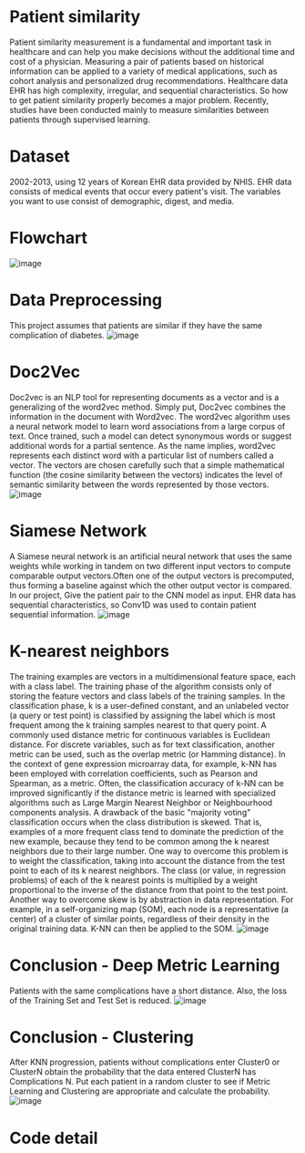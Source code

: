 # Patient similarity
Patient similarity measurement is a fundamental and important task in healthcare and can help you make decisions without the additional time and cost of a physician. Measuring a pair of patients based on historical information can be applied to a variety of medical applications, such as cohort analysis and personalized drug recommendations. Healthcare data EHR has high complexity, irregular, and sequential characteristics. So how to get patient similarity properly becomes a major problem. Recently, studies have been conducted mainly to measure similarities between patients through supervised learning.
# Dataset
2002-2013, using 12 years of Korean EHR data provided by NHIS. EHR data consists of medical events that occur every patient's visit. The variables you want to use consist of demographic, digest, and media.
# Flowchart
![image](https://user-images.githubusercontent.com/67357059/114868490-edca2980-9e30-11eb-8bc8-791c4602ad56.png)
# Data Preprocessing
This project assumes that patients are similar if they have the same complication of diabetes.
![image](https://user-images.githubusercontent.com/67357059/114868955-6f21bc00-9e31-11eb-86da-7072cace6fa9.png)
# Doc2Vec
Doc2vec is an NLP tool for representing documents as a vector and is a generalizing of the word2vec method. Simply put, Doc2vec combines the information in the document with Word2vec. The word2vec algorithm uses a neural network model to learn word associations from a large corpus of text. Once trained, such a model can detect synonymous words or suggest additional words for a partial sentence. As the name implies, word2vec represents each distinct word with a particular list of numbers called a vector. The vectors are chosen carefully such that a simple mathematical function (the cosine similarity between the vectors) indicates the level of semantic similarity between the words represented by those vectors.
![image](https://user-images.githubusercontent.com/67357059/114870016-a0e75280-9e32-11eb-86d8-918482705770.png)
# Siamese Network
A Siamese neural network is an artificial neural network that uses the same weights while working in tandem on two different input vectors to compute comparable output vectors.Often one of the output vectors is precomputed, thus forming a baseline against which the other output vector is compared. In our project, Give the patient pair to the CNN model as input. EHR data has sequential characteristics, so Conv1D was used to contain patient sequential information.
![image](https://user-images.githubusercontent.com/67357059/114870422-1fdc8b00-9e33-11eb-812f-0ea689253cdf.png)
# K-nearest neighbors
The training examples are vectors in a multidimensional feature space, each with a class label. The training phase of the algorithm consists only of storing the feature vectors and class labels of the training samples. In the classification phase, k is a user-defined constant, and an unlabeled vector (a query or test point) is classified by assigning the label which is most frequent among the k training samples nearest to that query point. A commonly used distance metric for continuous variables is Euclidean distance. For discrete variables, such as for text classification, another metric can be used, such as the overlap metric (or Hamming distance). In the context of gene expression microarray data, for example, k-NN has been employed with correlation coefficients, such as Pearson and Spearman, as a metric. Often, the classification accuracy of k-NN can be improved significantly if the distance metric is learned with specialized algorithms such as Large Margin Nearest Neighbor or Neighbourhood components analysis. A drawback of the basic "majority voting" classification occurs when the class distribution is skewed. That is, examples of a more frequent class tend to dominate the prediction of the new example, because they tend to be common among the k nearest neighbors due to their large number. One way to overcome this problem is to weight the classification, taking into account the distance from the test point to each of its k nearest neighbors. The class (or value, in regression problems) of each of the k nearest points is multiplied by a weight proportional to the inverse of the distance from that point to the test point. Another way to overcome skew is by abstraction in data representation. For example, in a self-organizing map (SOM), each node is a representative (a center) of a cluster of similar points, regardless of their density in the original training data. K-NN can then be applied to the SOM.
![image](https://user-images.githubusercontent.com/67357059/114870729-7944ba00-9e33-11eb-8ad5-040dc9cf0503.png)
# Conclusion - Deep Metric Learning
Patients with the same complications have a short distance. Also, the loss of the Training Set and Test Set is reduced.
![image](https://user-images.githubusercontent.com/67357059/114871103-e5272280-9e33-11eb-8732-f7b32569f1ed.png)
# Conclusion - Clustering
After KNN progression, patients without complications enter Cluster0 or ClusterN obtain the probability that the data entered ClusterN has Complications N. Put each patient in a random cluster to see if Metric Learning and Clustering are appropriate and calculate the probability.
![image](https://user-images.githubusercontent.com/67357059/114871349-2a4b5480-9e34-11eb-89c2-64339486ed2f.png)
# Code detail


